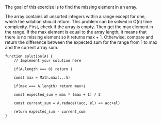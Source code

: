 The goal of this exercise is to find the missing element in an array.

The array contains all unsorted integers within a range except for one, which the solution should return.
This problem can be solved in O(n) time complexity.
First, check if the array is empty. Then get the max element in the range.
If the max element is equal to the array length, it means that there is no missing element so it returns max + 1.
Otherwise, compare and return the difference between the expected sum for the range from 1 to max and the current array sum.


```
function solution(A) {
    // Implement your solution here
    
    if(A.length === 0) return 1

    const max = Math.max(...A)

    if(max === A.length) return max+1

    const expected_sum = max * (max + 1) / 2

    const current_sum = A.reduce((acc, el) => acc+el)

    return expected_sum - current_sum
}
```


